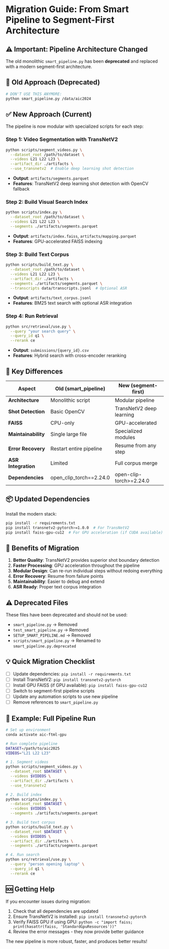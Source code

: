 # Migration Guide: From Smart Pipeline to Segment-First Architecture

## ⚠️ Important: Pipeline Architecture Changed

The old monolithic `smart_pipeline.py` has been **deprecated** and replaced with a modern segment-first architecture.

## 🚫 Old Approach (Deprecated)
```bash
# DON'T USE THIS ANYMORE:
python smart_pipeline.py /data/aic2024
```

## ✅ New Approach (Current)

The pipeline is now modular with specialized scripts for each step:

### Step 1: Video Segmentation with TransNetV2
```bash
python scripts/segment_videos.py \
  --dataset_root /path/to/dataset \
  --videos L21 L22 L23 \
  --artifact_dir ./artifacts \
  --use_transnetv2  # Enable deep learning shot detection
```
- **Output**: `artifacts/segments.parquet`
- **Features**: TransNetV2 deep learning shot detection with OpenCV fallback

### Step 2: Build Visual Search Index
```bash
python scripts/index.py \
  --dataset_root /path/to/dataset \
  --videos L21 L22 L23 \
  --segments ./artifacts/segments.parquet
```
- **Output**: `artifacts/index.faiss`, `artifacts/mapping.parquet`
- **Features**: GPU-accelerated FAISS indexing

### Step 3: Build Text Corpus
```bash
python scripts/build_text.py \
  --dataset_root /path/to/dataset \
  --videos L21 L22 L23 \
  --artifact_dir ./artifacts \
  --segments ./artifacts/segments.parquet \
  --transcripts data/transcripts.jsonl  # Optional ASR
```
- **Output**: `artifacts/text_corpus.jsonl`
- **Features**: BM25 text search with optional ASR integration

### Step 4: Run Retrieval
```bash
python src/retrieval/use.py \
  --query "your search query" \
  --query_id q1 \
  --rerank ce
```
- **Output**: `submissions/{query_id}.csv`
- **Features**: Hybrid search with cross-encoder reranking

## 🔄 Key Differences

| Aspect | Old (smart_pipeline) | New (segment-first) |
|--------|---------------------|-------------------|
| **Architecture** | Monolithic script | Modular pipeline |
| **Shot Detection** | Basic OpenCV | TransNetV2 deep learning |
| **FAISS** | CPU-only | GPU-accelerated |
| **Maintainability** | Single large file | Specialized modules |
| **Error Recovery** | Restart entire pipeline | Resume from any step |
| **ASR Integration** | Limited | Full corpus merge |
| **Dependencies** | open_clip_torch==2.24.0 | open-clip-torch>=2.24.0 |

## 📦 Updated Dependencies

Install the modern stack:
```bash
pip install -r requirements.txt
pip install transnetv2-pytorch>=1.0.0  # For TransNetV2
pip install faiss-gpu-cu12  # For GPU acceleration (if CUDA available)
```

## 🚀 Benefits of Migration

1. **Better Quality**: TransNetV2 provides superior shot boundary detection
2. **Faster Processing**: GPU acceleration throughout the pipeline
3. **Modular Design**: Can re-run individual steps without redoing everything
4. **Error Recovery**: Resume from failure points
5. **Maintainability**: Easier to debug and extend
6. **ASR Ready**: Proper text corpus integration

## ⚠️ Deprecated Files

These files have been deprecated and should not be used:
- `smart_pipeline.py` → Removed
- `test_smart_pipeline.py` → Removed  
- `SETUP_SMART_PIPELINE.md` → Removed
- `scripts/smart_pipeline.py` → Renamed to `smart_pipeline.py.deprecated`

## 💡 Quick Migration Checklist

- [ ] Update dependencies: `pip install -r requirements.txt`
- [ ] Install TransNetV2: `pip install transnetv2-pytorch`
- [ ] Install GPU FAISS (if GPU available): `pip install faiss-gpu-cu12`
- [ ] Switch to segment-first pipeline scripts
- [ ] Update any automation scripts to use new pipeline
- [ ] Remove references to `smart_pipeline.py`

## 📝 Example: Full Pipeline Run

```bash
# Set up environment
conda activate aic-ftml-gpu

# Run complete pipeline
DATASET=/path/to/aic2025
VIDEOS="L21 L22 L23"

# 1. Segment videos
python scripts/segment_videos.py \
  --dataset_root $DATASET \
  --videos $VIDEOS \
  --artifact_dir ./artifacts \
  --use_transnetv2

# 2. Build index
python scripts/index.py \
  --dataset_root $DATASET \
  --videos $VIDEOS \
  --segments ./artifacts/segments.parquet

# 3. Build text corpus  
python scripts/build_text.py \
  --dataset_root $DATASET \
  --videos $VIDEOS \
  --artifact_dir ./artifacts \
  --segments ./artifacts/segments.parquet

# 4. Run search
python src/retrieval/use.py \
  --query "person opening laptop" \
  --query_id q1 \
  --rerank ce
```

## 🆘 Getting Help

If you encounter issues during migration:
1. Check that all dependencies are updated
2. Ensure TransNetV2 is installed: `pip install transnetv2-pytorch`
3. Verify FAISS GPU if using GPU: `python -c "import faiss; print(hasattr(faiss, 'StandardGpuResources'))"`
4. Review the error messages - they now provide better guidance

The new pipeline is more robust, faster, and produces better results!
